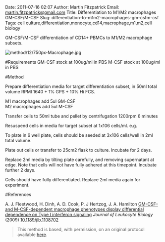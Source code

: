 Date: 2011-07-16 02:07
Author: Martin Fitzpatrick
Email: martin.fitzpatrick@gmail.com
Title: Differentiation to M1/M2 macrophages GM-CSF/M-CSF
Slug: differentiation-to-m1m2-macrophages-gm-csfm-csf
Tags: cell culture,differentiation,monocyte,cd14,macrophage,m1,m2,cell biology

GM-CSF/M-CSF differentiation of CD14+ PBMCs to M1/M2 macrophage subsets.


![method/12/750px-Macrophage.jpg](/static/images/method/12/750px-Macrophage.jpg)




#Requirements
GM-CSF stock at 100ug/ml in PBS
M-CSF stock at 100ug/ml in PBS

#Method

Prepare differentiation media for target differentiation subset, in 50ml total volume RPMI 1640 + 1% GPS + 10% Hi FCS.

M1 macrophages add 5ul GM-CSF  
M2 macrophages add 5ul M-CSF



Transfer cells to 50ml tube and pellet by centrifugation 1200rpm 6 minutes



Resuspend cells in media for target subset at 1x106 cells/ml. e.g.

To plate in 6 well plate, cells should be seeded at 3x106 cells/well in 2ml total volume.



Plate out cells or transfer to 25cm2 flask to culture. Incubate for 2 days.



Replace 2ml media by tilting plate carefully, and removing supernatant at edge. Note that cells will not have fully adhered at this timepoint.
Incubate further 2 days.



Cells should have fully differentiated.
Replace 2ml media again for experiment.





#References


A. J. Fleetwood, H. Dinh, A. D. Cook, P. J Hertzog, J. A. Hamilton [GM-CSF- and M-CSF-dependent macrophage phenotypes display differential dependence on Type I interferon signaling](http://dx.doi.org/10.1189/jlb.1108702 ) _Journal of Leukocyte Biology_ (2009)
[10.1189/jlb.1108702 ](http://dx.doi.org/10.1189/jlb.1108702 )





>This method is based, with permission, on an original protocol available [here](doi:10.1189/jlb.1108702 ).


